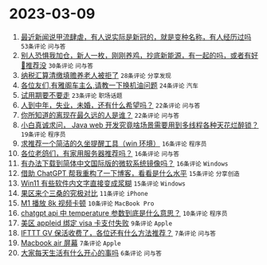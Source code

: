 # 2023-03-09

1. [最近新闻说甲流肆虐，有人说实际是新冠的，就是变种名称，有人经历过吗](https://www.v2ex.com/t/922474) `53条评论` `问与答`
1. [别人恐惧我加仓，新人一枚，刚刚养鸡，抄底新能源，有一起的吗，或者有好🐔推荐没](https://www.v2ex.com/t/922486) `30条评论` `问与答`
1. [纳税汇算清缴填赡养老人被拒了](https://www.v2ex.com/t/922473) `28条评论` `分享发现`
1. [各位友们,有雅阁车主么,请教一下换机油问题](https://www.v2ex.com/t/922477) `24条评论` `汽车`
1. [试用期要不要走](https://www.v2ex.com/t/922468) `23条评论` `职场话题`
1. [人到中年，失业，未婚，还有什么希望吗？](https://www.v2ex.com/t/922502) `22条评论` `问与答`
1. [你所知道的离现在最久远的人是谁？](https://www.v2ex.com/t/922467) `22条评论` `问与答`
1. [小白真诚求问， Java web 开发究竟啥场景需要用到多线程各种天花烂醉锁？](https://www.v2ex.com/t/922519) `19条评论` `程序员`
1. [求推荐一个简洁的久坐提醒工具（win 环境）](https://www.v2ex.com/t/922507) `16条评论` `程序员`
1. [各位老鸽们，有家用服务器推荐吗？](https://www.v2ex.com/t/922497) `16条评论` `问与答`
1. [有办法下载到简体中文国际版的微软系统镜像吗？](https://www.v2ex.com/t/922456) `16条评论` `Windows`
1. [借助 ChatGPT 帮我重构了一下博客，看看是什么水平](https://www.v2ex.com/t/922482) `15条评论` `分享创造`
1. [Win11 有些软件内文字直接变成浆糊](https://www.v2ex.com/t/922466) `15条评论` `Windows`
1. [果区来个三桑的究极对比](https://www.v2ex.com/t/922518) `11条评论` `iPhone`
1. [M1 播放 8k 视频卡顿](https://www.v2ex.com/t/922462) `10条评论` `MacBook Pro`
1. [chatgpt api 中 temperature 参数到底是什么意思？](https://www.v2ex.com/t/922451) `10条评论` `程序员`
1. [美区 appleid 绑定 visa 卡支付失败](https://www.v2ex.com/t/922471) `9条评论` `Apple`
1. [IFTTT GV 保活收费了，各位还有什么方法推荐？](https://www.v2ex.com/t/922475) `7条评论` `问与答`
1. [Macbook air 屏幕](https://www.v2ex.com/t/922458) `7条评论` `Apple`
1. [大家每天生活有什么开心的事吗](https://www.v2ex.com/t/922514) `6条评论` `问与答`
